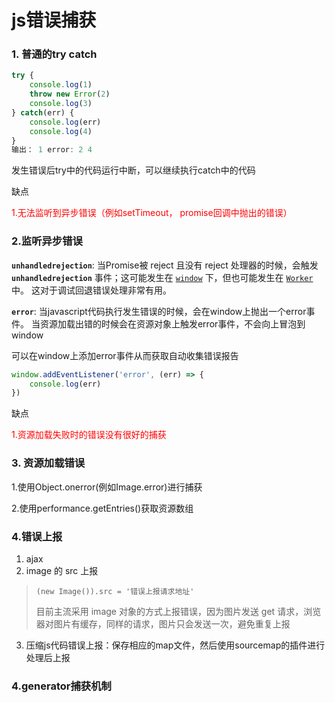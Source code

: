# js错误捕获

### 1. 普通的try catch

```javascript
try {
    console.log(1)
    throw new Error(2)
    console.log(3)
} catch(err) {
    console.log(err)
    console.log(4)
}
输出： 1 error: 2 4
```

发生错误后try中的代码运行中断，可以继续执行catch中的代码

缺点

<font color='red'>1.无法监听到异步错误（例如setTimeout， promise回调中抛出的错误）</font>

### 2.监听异步错误

**`unhandledrejection`**: 当Promise被 reject 且没有 reject 处理器的时候，会触发 **`unhandledrejection`** 事件；这可能发生在 [`window`](https://developer.mozilla.org/zh-CN/docs/Web/API/Window) 下，但也可能发生在 [`Worker`](https://developer.mozilla.org/zh-CN/docs/Web/API/Worker) 中。 这对于调试回退错误处理非常有用。

**`error`**: 当javascript代码执行发生错误的时候，会在window上抛出一个error事件。 当资源加载出错的时候会在资源对象上触发error事件，不会向上冒泡到window

可以在window上添加error事件从而获取自动收集错误报告

```javascript
window.addEventListener('error', (err) => {
    console.log(err)
})
```

缺点

<font color='red'>1.资源加载失败时的错误没有很好的捕获</font>

### 3. 资源加载错误

1.使用Object.onerror(例如Image.error)进行捕获

2.使用performance.getEntries()获取资源数组

### 4.错误上报

1. ajax
2. image 的 src 上报

> ```
> (new Image()).src = '错误上报请求地址'
> ```
>
> 目前主流采用 image 对象的方式上报错误，因为图片发送 get 请求，浏览器对图片有缓存，同样的请求，图片只会发送一次，避免重复上报

3. 压缩js代码错误上报：保存相应的map文件，然后使用sourcemap的插件进行处理后上报 

### 4.generator捕获机制

